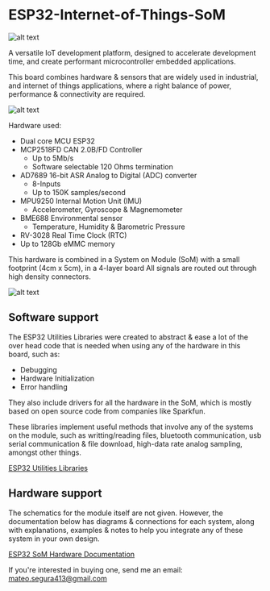 # ESP32-Internet-of-Things-SoM

![alt text](https://github.com/MateoSegura/ESP32-Internet-of-Things-SoM/blob/main/images/som_w_carrier_board.jpg)

A versatile IoT development platform, designed to accelerate development time, and create performant microcontroller embedded applications.

This board combines hardware & sensors that are widely used in industrial, and internet of things applications, where a right balance of power, performance & connectivity are required.

![alt text](https://github.com/MateoSegura/ESP32-Internet-of-Things-SoM/blob/main/images/new_system_overview.jpg)

Hardware used:

- Dual core MCU ESP32
- MCP2518FD CAN 2.0B/FD Controller
    - Up to 5Mb/s
    - Software selectable 120 Ohms termination
- AD7689 16-bit ASR Analog to Digital (ADC) converter
    - 8-Inputs
    - Up to 150K samples/second
- MPU9250 Internal Motion Unit (IMU)
    - Accelerometer, Gyroscope & Magnemometer
- BME688 Environmental sensor
    - Temperature, Humidity & Barometric Pressure
- RV-3028 Real Time Clock (RTC)
- Up to 128Gb eMMC memory

This hardware is combined in a System on Module (SoM) with a small footprint (4cm x 5cm), in a 4-layer board All signals are routed out through high density connectors.

![alt text](https://github.com/MateoSegura/ESP32-Internet-of-Things-SoM/blob/main/images/som_pcb_top.jpg)

## Software support

The ESP32 Utilities Libraries were created to abstract & ease a lot of the over head code that is needed when using any of the hardware in this board, such as:

- Debugging
- Hardware Initialization
- Error handling

They also include drivers for all the hardware in the SoM, which is mostly based on open source code from companies like Sparkfun. 

These libraries implement useful methods that involve any of the systems on the module, such as writting/reading files, bluetooth communication, usb serial communication & file download, high-data rate analog sampling, amongst other things.

[ESP32 Utilities Libraries](https://github.com/MateoSegura/ESP32-Utilities)

## Hardware support

The schematics for the module itself are not given. However, the documentation below has diagrams & connections for each system, along with explanations, examples & notes to help you integrate any of these system in your own design.

[ESP32 SoM Hardware Documentation](https://www.notion.so/ESP32-SoM-Hardware-Documentation-87b4bec93dd54ebaa275c7d341c4cf4d)


If you're interested in buying one, send me an email: mateo.segura413@gmail.com
